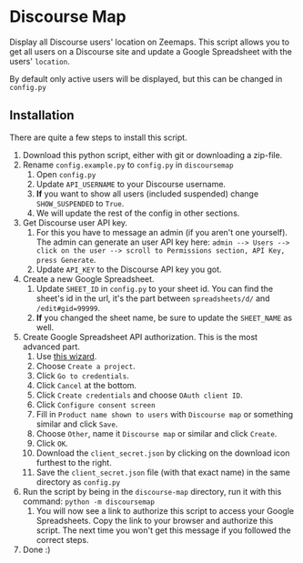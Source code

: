 # Discourse Map
Display all Discourse users' location on Zeemaps.
This script allows you to get all users on a Discourse site and update
a Google Spreadsheet with the users' `location`.

By default only active users will be displayed, but this can be changed in `config.py`

## Installation
There are quite a few steps to install this script.

1. Download this python script, either with git or downloading a zip-file.
1. Rename `config.example.py` to `config.py` in `discoursemap`
    1. Open `config.py`
    1. Update `API_USERNAME` to your Discourse username.
    1. **If** you want to show all users (included suspended) change
    `SHOW_SUSPENDED` to `True`.
    1. We will update the rest of the config in other sections.
1. Get Discourse user API key.
    1. For this you have to message an admin (if you aren't one yourself).
    The admin can generate an user API key here:
    `admin --> Users --> click on the user --> scroll to Permissions section, API Key, press Generate`.
    1. Update `API_KEY` to the Discourse API key you got.
1. Create a new Google Spreadsheet.
    1. Update `SHEET_ID` in `config.py` to your sheet id. You can find
    the sheet's id in the url, it's the part between `spreadsheets/d/` and `/edit#gid=99999`.
    1. **If** you changed the sheet name, be sure to update the `SHEET_NAME` as well.
1. Create Google Spreadsheet API authorization. This is the most advanced part.
    1. Use [this wizard](https://console.developers.google.com/start/api?id=sheets.googleapis.com).
    1. Choose `Create a project`.
    1. Click `Go to credentials`.
    1. Click `Cancel` at the bottom.
    1. Click `Create credentials` and choose `OAuth client ID`.
    1. Click `Configure consent screen`
    1. Fill in `Product name shown to users` with `Discourse map` or something similar and click `Save`.
    1. Choose `Other`, name it `Discourse map` or similar and click `Create`.
    1. Click `OK`.
    1. Download the `client_secret.json` by clicking on the download icon furthest to the right.
    1. Save the `client_secret.json` file (with that exact name) in the same directory as `config.py`
1. Run the script by being in the `discourse-map` directory, run it with this command: `python -m discoursemap`
    1. You will now see a link to authorize this script to access your Google Spreadsheets.
    Copy the link to your browser and authorize this script. The next time you won't get this message if you followed
    the correct steps.
1. Done :)